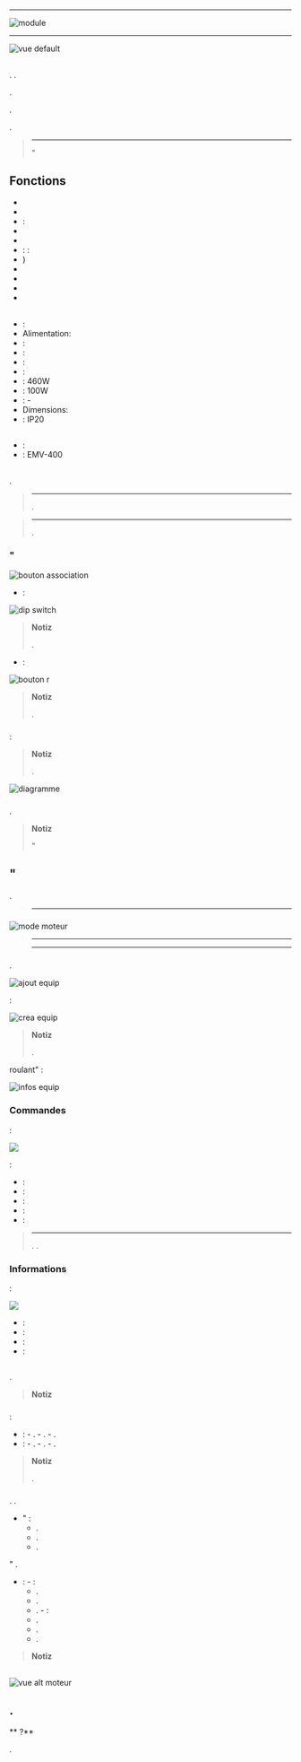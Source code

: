 # 

****

![module](images/emv.400/module.jpg)

****

![vue default](images/emv.400/vue_default.jpg)

## 

. .

.

.

.

> ****
>
> "

## Fonctions

-   
-   
-   : 
-   
-   
-   : : 
-   )
-   
-   
-   
-   

## 

-   : 
-   Alimentation: 
-   : 
-   : 
-   : 
-   : 
-   : 460W
-   : 100W
-   : -
-   Dimensions: 
-   : IP20

## 

-    : 
-    : EMV-400

## 

 [](https://doc.jeedom.com/de_DE/plugins/automation%20protocol/edisio/).

> ****
>
> .

> ****
>
> .

### "

![bouton association](images/emv.400/bouton_association.jpg)

-   :

![dip switch](images/emv.400/dip_switch.jpg)

> **Notiz**
>
> .

-    :

![bouton r](images/emv.400/bouton_r.jpg)

> **Notiz**
>
> .

### 

:

> **Notiz**
>
> .

![diagramme](images/emv.400/diagramme.jpg)

### 

.

> **Notiz**
>
> "

## "

.

> ****
>
> 

### 

![mode moteur](images/emv.400/mode_moteur.jpg)

> ****
>
> 

> ****
>
> 

### 

.

![ajout equip](images/emv.400/ajout_equip.jpg)

 :

![crea equip](images/emv.400/crea_equip.jpg)

> **Notiz**
>
> .


roulant" :

![infos equip](images/emv.400/infos_equip.jpg)

### Commandes

 :

![](images/emv.400/commande.jpg)

 :

-    : 
-    : 
-    : 
-    : 
-    : 

> ****
>
> . .

### Informations

 :

![](images/emv.400/infos_moteur.jpg)

-    : 
-    : 
-    : 
-    : 

## 

.

> **Notiz**
>
> 

### 

:

-    :
    -   .
    -   .
    -   .
-    :
    -   .
    -   .
    -   .

> **Notiz**
>
> .

### 

. .

-   " :
    -   .
    -   .
    -   .

"
.

-    :
    -    :
        -   .
        -   .
        -   .
    -    :
        -   .
        -   .
        -   .

> **Notiz**
>
> 

## 

![vue alt moteur](images/emv.400/vue_alt_moteur.jpg)

## .

** ?**

.
